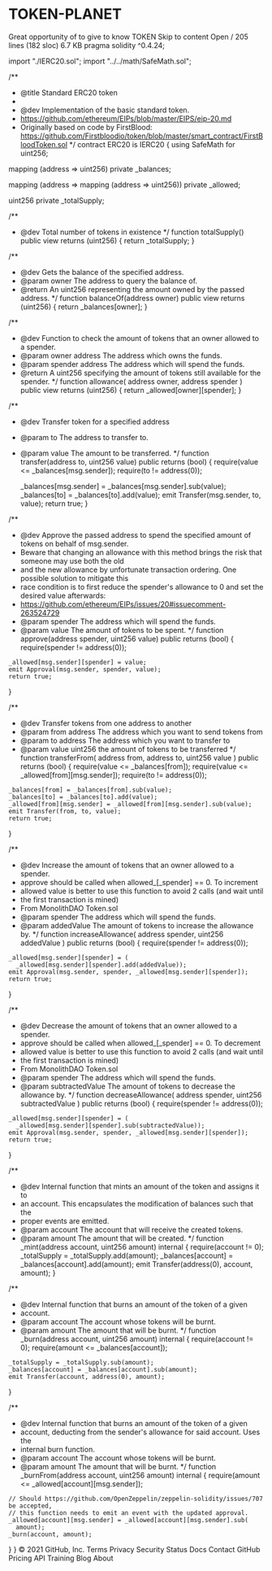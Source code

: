 # TOKEN-PLANET
Great opportunity of to give to know TOKEN
Skip to content
Open
/
205 lines (182 sloc)  6.7 KB
pragma solidity ^0.4.24;

import "./IERC20.sol";
import "../../math/SafeMath.sol";

/**
 * @title Standard ERC20 token
 *
 * @dev Implementation of the basic standard token.
 * https://github.com/ethereum/EIPs/blob/master/EIPS/eip-20.md
 * Originally based on code by FirstBlood: https://github.com/Firstbloodio/token/blob/master/smart_contract/FirstBloodToken.sol
 */
contract ERC20 is IERC20 {
  using SafeMath for uint256;

  mapping (address => uint256) private _balances;

  mapping (address => mapping (address => uint256)) private _allowed;

  uint256 private _totalSupply;

  /**
  * @dev Total number of tokens in existence
  */
  function totalSupply() public view returns (uint256) {
    return _totalSupply;
  }

  /**
  * @dev Gets the balance of the specified address.
  * @param owner The address to query the balance of.
  * @return An uint256 representing the amount owned by the passed address.
  */
  function balanceOf(address owner) public view returns (uint256) {
    return _balances[owner];
  }

  /**
   * @dev Function to check the amount of tokens that an owner allowed to a spender.
   * @param owner address The address which owns the funds.
   * @param spender address The address which will spend the funds.
   * @return A uint256 specifying the amount of tokens still available for the spender.
   */
  function allowance(
    address owner,
    address spender
   )
    public
    view
    returns (uint256)
  {
    return _allowed[owner][spender];
  }

  /**
  * @dev Transfer token for a specified address
  * @param to The address to transfer to.
  * @param value The amount to be transferred.
  */
  function transfer(address to, uint256 value) public returns (bool) {
    require(value <= _balances[msg.sender]);
    require(to != address(0));

    _balances[msg.sender] = _balances[msg.sender].sub(value);
    _balances[to] = _balances[to].add(value);
    emit Transfer(msg.sender, to, value);
    return true;
  }

  /**
   * @dev Approve the passed address to spend the specified amount of tokens on behalf of msg.sender.
   * Beware that changing an allowance with this method brings the risk that someone may use both the old
   * and the new allowance by unfortunate transaction ordering. One possible solution to mitigate this
   * race condition is to first reduce the spender's allowance to 0 and set the desired value afterwards:
   * https://github.com/ethereum/EIPs/issues/20#issuecomment-263524729
   * @param spender The address which will spend the funds.
   * @param value The amount of tokens to be spent.
   */
  function approve(address spender, uint256 value) public returns (bool) {
    require(spender != address(0));

    _allowed[msg.sender][spender] = value;
    emit Approval(msg.sender, spender, value);
    return true;
  }

  /**
   * @dev Transfer tokens from one address to another
   * @param from address The address which you want to send tokens from
   * @param to address The address which you want to transfer to
   * @param value uint256 the amount of tokens to be transferred
   */
  function transferFrom(
    address from,
    address to,
    uint256 value
  )
    public
    returns (bool)
  {
    require(value <= _balances[from]);
    require(value <= _allowed[from][msg.sender]);
    require(to != address(0));

    _balances[from] = _balances[from].sub(value);
    _balances[to] = _balances[to].add(value);
    _allowed[from][msg.sender] = _allowed[from][msg.sender].sub(value);
    emit Transfer(from, to, value);
    return true;
  }

  /**
   * @dev Increase the amount of tokens that an owner allowed to a spender.
   * approve should be called when allowed_[_spender] == 0. To increment
   * allowed value is better to use this function to avoid 2 calls (and wait until
   * the first transaction is mined)
   * From MonolithDAO Token.sol
   * @param spender The address which will spend the funds.
   * @param addedValue The amount of tokens to increase the allowance by.
   */
  function increaseAllowance(
    address spender,
    uint256 addedValue
  )
    public
    returns (bool)
  {
    require(spender != address(0));

    _allowed[msg.sender][spender] = (
      _allowed[msg.sender][spender].add(addedValue));
    emit Approval(msg.sender, spender, _allowed[msg.sender][spender]);
    return true;
  }

  /**
   * @dev Decrease the amount of tokens that an owner allowed to a spender.
   * approve should be called when allowed_[_spender] == 0. To decrement
   * allowed value is better to use this function to avoid 2 calls (and wait until
   * the first transaction is mined)
   * From MonolithDAO Token.sol
   * @param spender The address which will spend the funds.
   * @param subtractedValue The amount of tokens to decrease the allowance by.
   */
  function decreaseAllowance(
    address spender,
    uint256 subtractedValue
  )
    public
    returns (bool)
  {
    require(spender != address(0));

    _allowed[msg.sender][spender] = (
      _allowed[msg.sender][spender].sub(subtractedValue));
    emit Approval(msg.sender, spender, _allowed[msg.sender][spender]);
    return true;
  }

  /**
   * @dev Internal function that mints an amount of the token and assigns it to
   * an account. This encapsulates the modification of balances such that the
   * proper events are emitted.
   * @param account The account that will receive the created tokens.
   * @param amount The amount that will be created.
   */
  function _mint(address account, uint256 amount) internal {
    require(account != 0);
    _totalSupply = _totalSupply.add(amount);
    _balances[account] = _balances[account].add(amount);
    emit Transfer(address(0), account, amount);
  }

  /**
   * @dev Internal function that burns an amount of the token of a given
   * account.
   * @param account The account whose tokens will be burnt.
   * @param amount The amount that will be burnt.
   */
  function _burn(address account, uint256 amount) internal {
    require(account != 0);
    require(amount <= _balances[account]);

    _totalSupply = _totalSupply.sub(amount);
    _balances[account] = _balances[account].sub(amount);
    emit Transfer(account, address(0), amount);
  }

  /**
   * @dev Internal function that burns an amount of the token of a given
   * account, deducting from the sender's allowance for said account. Uses the
   * internal burn function.
   * @param account The account whose tokens will be burnt.
   * @param amount The amount that will be burnt.
   */
  function _burnFrom(address account, uint256 amount) internal {
    require(amount <= _allowed[account][msg.sender]);

    // Should https://github.com/OpenZeppelin/zeppelin-solidity/issues/707 be accepted,
    // this function needs to emit an event with the updated approval.
    _allowed[account][msg.sender] = _allowed[account][msg.sender].sub(
      amount);
    _burn(account, amount);
  }
}
© 2021 GitHub, Inc.
Terms
Privacy
Security
Status
Docs
Contact GitHub
Pricing
API
Training
Blog
About
